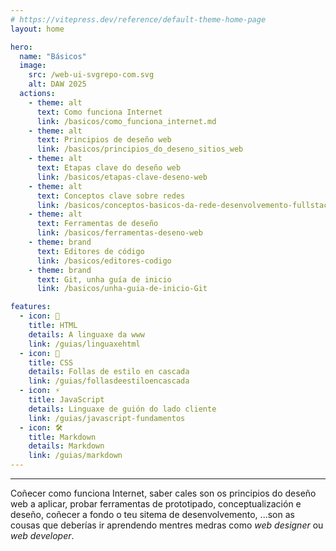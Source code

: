 ```yaml
---
# https://vitepress.dev/reference/default-theme-home-page
layout: home

hero:
  name: "Básicos"
  image:
    src: /web-ui-svgrepo-com.svg
    alt: DAW 2025
  actions:
    - theme: alt
      text: Como funciona Internet
      link: /basicos/como_funciona_internet.md
    - theme: alt
      text: Principios de deseño web
      link: /basicos/principios_do_deseno_sitios_web
    - theme: alt
      text: Etapas clave do deseño web
      link: /basicos/etapas-clave-deseno-web
    - theme: alt
      text: Conceptos clave sobre redes
      link: /basicos/conceptos-basicos-da-rede-desenvolvemento-fullstack
    - theme: alt
      text: Ferramentas de deseño
      link: /basicos/ferramentas-deseno-web
    - theme: brand
      text: Editores de código
      link: /basicos/editores-codigo
    - theme: brand
      text: Git, unha guía de inicio
      link: /basicos/unha-guia-de-inicio-Git

features:
  - icon: 📐
    title: HTML
    details: A linguaxe da www
    link: /guias/linguaxehtml
  - icon: 🎨
    title: CSS
    details: Follas de estilo en cascada
    link: /guias/follasdeestiloencascada
  - icon: ⚡
    title: JavaScript
    details: Linguaxe de guión do lado cliente
    link: /guias/javascript-fundamentos
  - icon: 🛠️
    title: Markdown
    details: Markdown
    link: /guias/markdown
---
```


---

Coñecer como funciona Internet, saber cales son os principios do deseño web a aplicar, probar ferramentas de prototipado, conceptualización e deseño, coñecer a fondo o teu sitema de desenvolvemento, ...son as cousas que deberías ir aprendendo mentres medras como *web designer* ou *web developer*.